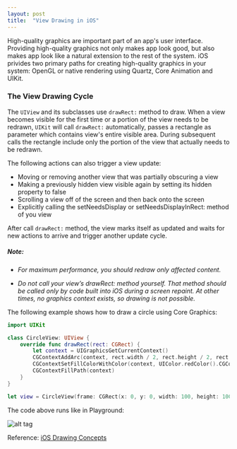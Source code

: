 ```yaml
---
layout: post
title:  "View Drawing in iOS"
---
```


High-quality graphics are important part of an app's user interface. Providing high-quality graphics not only makes app look good, but also makes app look like a natural extension to the rest of the system.
iOS privides two primary paths for creating high-quality graphics in your system: OpenGL or native rendering using Quartz, Core Animation and UIKit.

### The View Drawing Cycle

The `UIView` and its subclasses use `drawRect:` method to draw. When a view becomes visible for the first time or a portion of the view needs to be redrawn, `UIKit` will call `drawRect:` automatically, passes a rectangle as parameter which contains view's entire visible area. During subsequent calls the rectangle include only the portion of the view that actually needs to be redrawn.

The following actions can also trigger a view update:
- Moving or removing another view that was partially obscuring a view
- Making a previously hidden view visible again by setting its hidden property to false
- Scrolling a view off of the screen and then back onto the screen
- Explicitly calling the setNeedsDisplay or setNeedsDisplayInRect: method of you view

After call `drawRect:` method, the view marks itself as updated and waits for new actions to arrive and trigger another update cycle.

##### Note:
- *For maximum performance, you should redraw only affected content.*

- *Do not call your view’s drawRect: method yourself. That method should be called only by code built into iOS during a screen repaint. At other times, no graphics context exists, so drawing is not possible.*

The following example shows how to draw a circle using Core Graphics:

```swift
import UIKit

class CircleView: UIView {
    override func drawRect(rect: CGRect) {
        let context = UIGraphicsGetCurrentContext()
        CGContextAddArc(context, rect.width / 2, rect.height / 2, rect.width / 2, 0, CGFloat(M_PI * 2), 1)
        CGContextSetFillColorWithColor(context, UIColor.redColor().CGColor)
        CGContextFillPath(context)
    }
}

let view = CircleView(frame: CGRect(x: 0, y: 0, width: 100, height: 100))
```

The code above runs like in Playground:

![alt tag](https://raw.github.com/CaptainTeemo/CaptainTeemo.github.io/master/assets/images/CircleView.png)



Reference: [iOS Drawing Concepts](https://developer.apple.com/library/ios/documentation/2DDrawing/Conceptual/DrawingPrintingiOS/GraphicsDrawingOverview/GraphicsDrawingOverview.html#//apple_ref/doc/uid/TP40010156-CH14-SW2)
